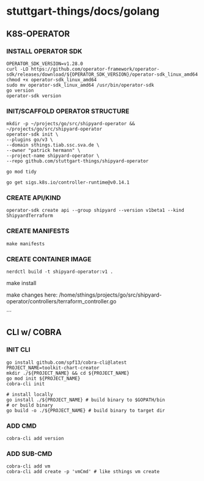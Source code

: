 # stuttgart-things/docs/golang

## K8S-OPERATOR

### INSTALL OPERATOR SDK

```
OPERATOR_SDK_VERSION=v1.28.0
curl -LO https://github.com/operator-framework/operator-sdk/releases/download/${OPERATOR_SDK_VERSION}/operator-sdk_linux_amd64
chmod +x operator-sdk_linux_amd64
sudo mv operator-sdk_linux_amd64 /usr/bin/operator-sdk
go version
operator-sdk version
```

### INIT/SCAFFOLD OPERATOR STRUCTURE

```
mkdir -p ~/projects/go/src/shipyard-operator && ~/projects/go/src/shipyard-operator 
operator-sdk init \
--plugins go/v3 \
--domain sthings.tiab.ssc.sva.de \
--owner "patrick hermann" \
--project-name shipyard-operator \
--repo github.com/stuttgart-things/shipyard-operator

go mod tidy

go get sigs.k8s.io/controller-runtime@v0.14.1
```

### CREATE API/KIND
```
operator-sdk create api --group shipyard --version v1beta1 --kind ShipyardTerraform
```

### CREATE MANIFESTS
```
make manifests
```

### CREATE CONTAINER IMAGE
```
nerdctl build -t shipyard-operator:v1 .
```

make install

make changes here:
/home/sthings/projects/go/src/shipyard-operator/controllers/terraform_controller.go

´´´

## CLI w/ COBRA

### INIT CLI 

```
go install github.com/spf13/cobra-cli@latest
PROJECT_NAME=toolkit-chart-creator
mkdir ./${PROJECT_NAME} && cd ${PROJECT_NAME} 
go mod init ${PROJECT_NAME}
cobra-cli init

# install locally 
go install ./${PROJECT_NAME} # build binary to $GOPATH/bin
# or build binary
go build -o ./${PROJECT_NAME} # build binary to target dir
```

### ADD CMD

```
cobra-cli add version
```

### ADD SUB-CMD

```
cobra-cli add vm
cobra-cli add create -p 'vmCmd' # like sthings vm create
```


